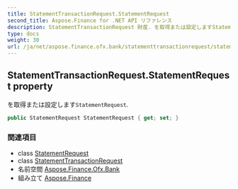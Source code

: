 ```yaml
---
title: StatementTransactionRequest.StatementRequest
second_title: Aspose.Finance for .NET API リファレンス
description: StatementTransactionRequest 財産. を取得または設定しますStatementRequest.
type: docs
weight: 30
url: /ja/net/aspose.finance.ofx.bank/statementtransactionrequest/statementrequest/
---
```

## StatementTransactionRequest.StatementRequest property

を取得または設定します`StatementRequest`.

```csharp
public StatementRequest StatementRequest { get; set; }
```

### 関連項目

* class [StatementRequest](../../statementrequest/)
* class [StatementTransactionRequest](../)
* 名前空間 [Aspose.Finance.Ofx.Bank](../../statementtransactionrequest/)
* 組み立て [Aspose.Finance](../../../)


